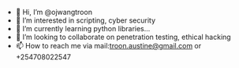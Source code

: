 - 👋 Hi, I’m @ojwangtroon
- 👀 I’m interested in scripting, cyber security
- 🌱 I’m currently learning python libraries...
- 💞️ I’m looking to collaborate on penetration testing, ethical hacking
- 📫 How to reach me via mail:troon.austine@gmail.com or +254708022547

<!---
ojwangtroon/ojwangtroon is a ✨ special ✨ repository because its `README.md` (this file) appears on your GitHub profile.
You can click the Preview link to take a look at your changes.
--->
